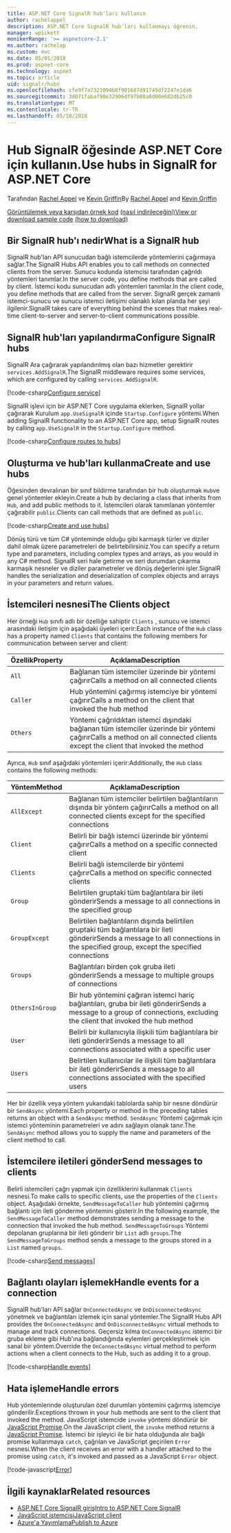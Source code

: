 ```yaml
---
title: ASP.NET Core SignalR hub'ları kullanın
author: rachelappel
description: ASP.NET Core SignalR hub'ları kullanmayı öğrenin.
manager: wpickett
monikerRange: '>= aspnetcore-2.1'
ms.author: rachelap
ms.custom: mvc
ms.date: 05/01/2018
ms.prod: aspnet-core
ms.technology: aspnet
ms.topic: article
uid: signalr/hubs
ms.openlocfilehash: cfe9f7a7321094b8f901687d91745df2247e1da6
ms.sourcegitcommit: 3d071fabaf90e32906df97b08a8d00e602db25c0
ms.translationtype: MT
ms.contentlocale: tr-TR
ms.lasthandoff: 05/10/2018
---
```

# <a name="use-hubs-in-signalr-for-aspnet-core"></a><span data-ttu-id="87a0c-103">Hub SignalR öğesinde ASP.NET Core için kullanın.</span><span class="sxs-lookup"><span data-stu-id="87a0c-103">Use hubs in SignalR for ASP.NET Core</span></span>

<span data-ttu-id="87a0c-104">Tarafından [Rachel Appel](https://twitter.com/rachelappel) ve [Kevin Griffin](https://twitter.com/1kevgriff)</span><span class="sxs-lookup"><span data-stu-id="87a0c-104">By [Rachel Appel](https://twitter.com/rachelappel) and [Kevin Griffin](https://twitter.com/1kevgriff)</span></span>

<span data-ttu-id="87a0c-105">[Görüntülemek veya karşıdan örnek kod](https://github.com/aspnet/Docs/tree/master/aspnetcore/signalr/hubs/sample/ ) [(nasıl indirileceğini)](xref:tutorials/index#how-to-download-a-sample)</span><span class="sxs-lookup"><span data-stu-id="87a0c-105">[View or download sample code](https://github.com/aspnet/Docs/tree/master/aspnetcore/signalr/hubs/sample/ ) [(how to download)](xref:tutorials/index#how-to-download-a-sample)</span></span>

## <a name="what-is-a-signalr-hub"></a><span data-ttu-id="87a0c-106">Bir SignalR hub'ı nedir</span><span class="sxs-lookup"><span data-stu-id="87a0c-106">What is a SignalR hub</span></span>

<span data-ttu-id="87a0c-107">SignalR hub'ları API sunucudan bağlı istemcilerde yöntemlerini çağırmaya sağlar.</span><span class="sxs-lookup"><span data-stu-id="87a0c-107">The SignalR Hubs API enables you to call methods on connected clients from the server.</span></span> <span data-ttu-id="87a0c-108">Sunucu kodunda istemcisi tarafından çağrıldı yöntemleri tanımlar.</span><span class="sxs-lookup"><span data-stu-id="87a0c-108">In the server code, you define methods that are called by client.</span></span> <span data-ttu-id="87a0c-109">İstemci kodu sunucudan adlı yöntemleri tanımlar.</span><span class="sxs-lookup"><span data-stu-id="87a0c-109">In the client code, you define methods that are called from the server.</span></span> <span data-ttu-id="87a0c-110">SignalR gerçek zamanlı istemci-sunucu ve sunucu istemci iletişimi olanaklı kılan planda her şeyi ilgilenir.</span><span class="sxs-lookup"><span data-stu-id="87a0c-110">SignalR takes care of everything behind the scenes that makes real-time client-to-server and server-to-client communications possible.</span></span>

## <a name="configure-signalr-hubs"></a><span data-ttu-id="87a0c-111">SignalR hub'ları yapılandırma</span><span class="sxs-lookup"><span data-stu-id="87a0c-111">Configure SignalR hubs</span></span>

<span data-ttu-id="87a0c-112">SignalR Ara çağırarak yapılandırılmış olan bazı hizmetler gerektirir `services.AddSignalR`.</span><span class="sxs-lookup"><span data-stu-id="87a0c-112">The SignalR middleware requires some services, which are configured by calling `services.AddSignalR`.</span></span>

[!code-csharp[Configure service](hubs/sample/startup.cs?range=38)]

<span data-ttu-id="87a0c-113">SignalR işlevi için bir ASP.NET Core uygulama eklerken, SignalR yollar çağırarak Kurulum `app.UseSignalR` içinde `Startup.Configure` yöntemi.</span><span class="sxs-lookup"><span data-stu-id="87a0c-113">When adding SignalR functionality to an ASP.NET Core app, setup SignalR routes by calling `app.UseSignalR` in the `Startup.Configure` method.</span></span>

[!code-csharp[Configure routes to hubs](hubs/sample/startup.cs?range=57-60)]

## <a name="create-and-use-hubs"></a><span data-ttu-id="87a0c-114">Oluşturma ve hub'ları kullanma</span><span class="sxs-lookup"><span data-stu-id="87a0c-114">Create and use hubs</span></span>

<span data-ttu-id="87a0c-115">Öğesinden devralınan bir sınıf bildirme tarafından bir hub oluşturmak `Hub`ve genel yöntemler ekleyin.</span><span class="sxs-lookup"><span data-stu-id="87a0c-115">Create a hub by declaring a class that inherits from `Hub`, and add public methods to it.</span></span> <span data-ttu-id="87a0c-116">İstemcileri olarak tanımlanan yöntemler çağırabilir `public`.</span><span class="sxs-lookup"><span data-stu-id="87a0c-116">Clients can call methods that are defined as `public`.</span></span>

[!code-csharp[Create and use hubs](hubs/sample/hubs/chathub.cs?range=8-37)]

<span data-ttu-id="87a0c-117">Dönüş türü ve tüm C# yönteminde olduğu gibi karmaşık türler ve diziler dahil olmak üzere parametreleri de belirtebilirsiniz.</span><span class="sxs-lookup"><span data-stu-id="87a0c-117">You can specify a return type and parameters, including complex types and arrays, as you would in any C# method.</span></span> <span data-ttu-id="87a0c-118">SignalR seri hale getirme ve seri durumdan çıkarma karmaşık nesneler ve diziler parametreler ve dönüş değerlerini işler.</span><span class="sxs-lookup"><span data-stu-id="87a0c-118">SignalR handles the serialization and deserialization of complex objects and arrays in your parameters and return values.</span></span>

## <a name="the-clients-object"></a><span data-ttu-id="87a0c-119">İstemcileri nesnesi</span><span class="sxs-lookup"><span data-stu-id="87a0c-119">The Clients object</span></span>

<span data-ttu-id="87a0c-120">Her örneği `Hub` sınıfı adlı bir özelliğe sahiptir `Clients` , sunucu ve istemci arasındaki iletişim için aşağıdaki üyeleri içerir:</span><span class="sxs-lookup"><span data-stu-id="87a0c-120">Each instance of the `Hub` class has a property named `Clients` that contains the following members for communication between server and client:</span></span>

| <span data-ttu-id="87a0c-121">Özellik</span><span class="sxs-lookup"><span data-stu-id="87a0c-121">Property</span></span> | <span data-ttu-id="87a0c-122">Açıklama</span><span class="sxs-lookup"><span data-stu-id="87a0c-122">Description</span></span> |
| ------ | ----------- |
| `All` | <span data-ttu-id="87a0c-123">Bağlanan tüm istemciler üzerinde bir yöntemi çağırır</span><span class="sxs-lookup"><span data-stu-id="87a0c-123">Calls a method on all connected clients</span></span> |
| `Caller` | <span data-ttu-id="87a0c-124">Hub yöntemini çağırmış istemciye bir yöntemi çağırır</span><span class="sxs-lookup"><span data-stu-id="87a0c-124">Calls a method on the client that invoked the hub method</span></span> |
| `Others` | <span data-ttu-id="87a0c-125">Yöntemi çağrıldıktan istemci dışındaki bağlanan tüm istemciler üzerinde bir yöntemi çağırır</span><span class="sxs-lookup"><span data-stu-id="87a0c-125">Calls a method on all connected clients except the client that invoked the method</span></span> |

<span data-ttu-id="87a0c-126">Ayrıca, `Hub` sınıf aşağıdaki yöntemleri içerir:</span><span class="sxs-lookup"><span data-stu-id="87a0c-126">Additionally, the `Hub` class contains the following methods:</span></span>

| <span data-ttu-id="87a0c-127">Yöntem</span><span class="sxs-lookup"><span data-stu-id="87a0c-127">Method</span></span> | <span data-ttu-id="87a0c-128">Açıklama</span><span class="sxs-lookup"><span data-stu-id="87a0c-128">Description</span></span> |
| ------ | ----------- |
| `AllExcept` | <span data-ttu-id="87a0c-129">Bağlanan tüm istemciler belirtilen bağlantıların dışında bir yöntem çağırır</span><span class="sxs-lookup"><span data-stu-id="87a0c-129">Calls a method on all connected clients except for the specified connections</span></span> |
| `Client` | <span data-ttu-id="87a0c-130">Belirli bir bağlı istemci üzerinde bir yöntemi çağırır</span><span class="sxs-lookup"><span data-stu-id="87a0c-130">Calls a method on a specific connected client</span></span> |
| `Clients` | <span data-ttu-id="87a0c-131">Belirli bağlı istemcilerde bir yöntemi çağırır</span><span class="sxs-lookup"><span data-stu-id="87a0c-131">Calls a method on specific connected clients</span></span> |
| `Group` | <span data-ttu-id="87a0c-132">Belirtilen gruptaki tüm bağlantılara bir ileti gönderir</span><span class="sxs-lookup"><span data-stu-id="87a0c-132">Sends a message to all connections in the specified group</span></span>  |
| `GroupExcept` | <span data-ttu-id="87a0c-133">Belirtilen bağlantıların dışında belirtilen gruptaki tüm bağlantılara bir ileti gönderir</span><span class="sxs-lookup"><span data-stu-id="87a0c-133">Sends a message to all connections in the specified group, except the specified connections</span></span> |
| `Groups` | <span data-ttu-id="87a0c-134">Bağlantıları birden çok gruba ileti gönderir</span><span class="sxs-lookup"><span data-stu-id="87a0c-134">Sends a message to multiple groups of connections</span></span>  |
| `OthersInGroup` | <span data-ttu-id="87a0c-135">Bir hub yöntemini çağıran istemci hariç bağlantıları, gruba bir ileti gönderir</span><span class="sxs-lookup"><span data-stu-id="87a0c-135">Sends a message to a group of connections, excluding the client that invoked the hub method</span></span>  |
| `User` | <span data-ttu-id="87a0c-136">Belirli bir kullanıcıyla ilişkili tüm bağlantılara bir ileti gönderir</span><span class="sxs-lookup"><span data-stu-id="87a0c-136">Sends a message to all connections associated with a specific user</span></span> |
| `Users` | <span data-ttu-id="87a0c-137">Belirtilen kullanıcılar ile ilişkili tüm bağlantılara bir ileti gönderir</span><span class="sxs-lookup"><span data-stu-id="87a0c-137">Sends a message to all connections associated with the specified users</span></span> |

<span data-ttu-id="87a0c-138">Her bir özellik veya yöntem yukarıdaki tablolarda sahip bir nesne döndürür bir `SendAsync` yöntemi.</span><span class="sxs-lookup"><span data-stu-id="87a0c-138">Each property or method in the preceding tables returns an object with a `SendAsync` method.</span></span> <span data-ttu-id="87a0c-139">`SendAsync` Yöntemi çağırmak için istemci yönteminin parametreleri ve adını sağlayın olanak tanır.</span><span class="sxs-lookup"><span data-stu-id="87a0c-139">The `SendAsync` method allows you to supply the name and parameters of the client method to call.</span></span>

## <a name="send-messages-to-clients"></a><span data-ttu-id="87a0c-140">İstemcilere iletileri gönder</span><span class="sxs-lookup"><span data-stu-id="87a0c-140">Send messages to clients</span></span>

<span data-ttu-id="87a0c-141">Belirli istemcileri çağrı yapmak için özelliklerini kullanmak `Clients` nesnesi.</span><span class="sxs-lookup"><span data-stu-id="87a0c-141">To make calls to specific clients, use the properties of the `Clients` object.</span></span> <span data-ttu-id="87a0c-142">Aşağıdaki örnekte, `SendMessageToCaller` hub yöntemini çağırmış bağlantı için ileti gönderme yöntemini gösterir.</span><span class="sxs-lookup"><span data-stu-id="87a0c-142">In the following example, the `SendMessageToCaller` method demonstrates sending a message to the connection that invoked the hub method.</span></span> <span data-ttu-id="87a0c-143">`SendMessageToGroups` Yöntemi depolanan gruplarına bir ileti gönderir bir `List` adlı `groups`.</span><span class="sxs-lookup"><span data-stu-id="87a0c-143">The `SendMessageToGroups` method sends a message to the groups stored in a `List` named `groups`.</span></span>

[!code-csharp[Send messages](hubs/sample/hubs/chathub.cs?range=15-24)]

## <a name="handle-events-for-a-connection"></a><span data-ttu-id="87a0c-144">Bağlantı olayları işlemek</span><span class="sxs-lookup"><span data-stu-id="87a0c-144">Handle events for a connection</span></span>

<span data-ttu-id="87a0c-145">SignalR hub'ları API sağlar `OnConnectedAsync` ve `OnDisconnectedAsync` yönetmek ve bağlantıları izlemek için sanal yöntemler.</span><span class="sxs-lookup"><span data-stu-id="87a0c-145">The SignalR Hubs API provides the `OnConnectedAsync` and `OnDisconnectedAsync` virtual methods to manage and track connections.</span></span> <span data-ttu-id="87a0c-146">Geçersiz kılma `OnConnectedAsync` istemci bir gruba ekleme gibi Hub'ına bağlandığında eylemleri gerçekleştirmek için sanal bir yöntem.</span><span class="sxs-lookup"><span data-stu-id="87a0c-146">Override the `OnConnectedAsync` virtual method to perform actions when a client connects to the Hub, such as adding it to a group.</span></span>

[!code-csharp[Handle events](hubs/sample/hubs/chathub.cs?range=26-36)]

## <a name="handle-errors"></a><span data-ttu-id="87a0c-147">Hata işleme</span><span class="sxs-lookup"><span data-stu-id="87a0c-147">Handle errors</span></span>

<span data-ttu-id="87a0c-148">Hub yöntemlerinde oluşturulan özel durumları yöntemini çağırmış istemciye gönderilir.</span><span class="sxs-lookup"><span data-stu-id="87a0c-148">Exceptions thrown in your hub methods are sent to the client that invoked the method.</span></span> <span data-ttu-id="87a0c-149">JavaScript istemcide `invoke` yöntemi döndürür bir [JavaScript Promise](https://developer.mozilla.org/docs/Web/JavaScript/Guide/Using_promises).</span><span class="sxs-lookup"><span data-stu-id="87a0c-149">On the JavaScript client, the `invoke` method returns a [JavaScript Promise](https://developer.mozilla.org/docs/Web/JavaScript/Guide/Using_promises).</span></span> <span data-ttu-id="87a0c-150">İstemci bir işleyici ile bir hata olduğunda alır bağlı promise kullanmaya `catch`, çağrılan ve JavaScript geçirilen `Error` nesnesi.</span><span class="sxs-lookup"><span data-stu-id="87a0c-150">When the client receives an error with a handler attached to the promise using `catch`, it's invoked and passed as a JavaScript `Error` object.</span></span>

[!code-javascript[Error](hubs/sample/wwwroot/js/chat.js?range=23)]

## <a name="related-resources"></a><span data-ttu-id="87a0c-151">İlgili kaynaklar</span><span class="sxs-lookup"><span data-stu-id="87a0c-151">Related resources</span></span>

* [<span data-ttu-id="87a0c-152">ASP.NET Core SignalR giriş</span><span class="sxs-lookup"><span data-stu-id="87a0c-152">Intro to ASP.NET Core SignalR</span></span>](xref:signalr/introduction)
* [<span data-ttu-id="87a0c-153">JavaScript istemcisi</span><span class="sxs-lookup"><span data-stu-id="87a0c-153">JavaScript client</span></span>](xref:signalr/javascript-client)
* [<span data-ttu-id="87a0c-154">Azure'a Yayımlama</span><span class="sxs-lookup"><span data-stu-id="87a0c-154">Publish to Azure</span></span>](xref:signalr/publish-to-azure-web-app)
